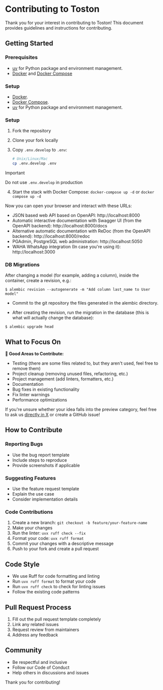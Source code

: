 # Contributing to Toston

Thank you for your interest in contributing to Toston! This document provides guidelines and instructions for contributing.

## Getting Started

### Prerequisites

- [uv](https://github.com/astral-sh/uv) for Python package and environment management.
- [Docker](https://docs.docker.com/get-docker/) and [Docker Compose](https://docs.docker.com/compose/install/)

### Setup

- [Docker](https://www.docker.com/).
- [Docker Compose](https://docs.docker.com/compose/install/).
- [uv](https://github.com/astral-sh/uv) for Python package and environment management.

### Setup

1. Fork the repository
2. Clone your fork locally
3. Copy `.env.develop` to `.env`:

   ```bash
   # Unix/Linux/Mac
   cp .env.develop .env
   ```

> [!IMPORTANT]
> Do not use `.env.develop` in production

4. Start the stack with Docker Compose: `docker-compose up -d` or `docker compose up -d`

Now you can open your browser and interact with these URLs:

- JSON based web API based on OpenAPI: http://localhost:8000
- Automatic interactive documentation with Swagger UI (from the OpenAPI backend): http://localhost:8000/docs
- Alternative automatic documentation with ReDoc (from the OpenAPI backend): http://localhost:8000/redoc
- PGAdmin, PostgreSQL web administration: http://localhost:5050
- WAHA WhatsApp integration (In case you're using it): http://localhost:3000


### DB Migrations

After changing a model (for example, adding a column), inside the container, create a revision, e.g.:

```console
$ alembic revision --autogenerate -m "Add column last_name to User model"
```

- Commit to the git repository the files generated in the alembic directory.

- After creating the revision, run the migration in the database (this is what will actually change the database):

```console
$ alembic upgrade head
```

## What to Focus On

**🎯 Good Areas to Contribute:**

- Testing (there are some files related to, but they aren't used, feel free to remove them)
- Project cleanup (removing unused files, refactoring, etc.)
- Project management (add linters, formatters, etc.)
- Documentation
- Bug fixes in existing functionality
- Fix linter warnings
- Performance optimizations

If you're unsure whether your idea falls into the preview category, feel free to ask us [directly in X](https://twitter.com/@cleverbilling) or create a GitHub issue!

## How to Contribute

### Reporting Bugs

- Use the bug report template
- Include steps to reproduce
- Provide screenshots if applicable

### Suggesting Features

- Use the feature request template
- Explain the use case
- Consider implementation details

### Code Contributions

1. Create a new branch: `git checkout -b feature/your-feature-name`
2. Make your changes
3. Run the linter: `uvx ruff check --fix`
4. Format your code: `uvx ruff format`
5. Commit your changes with a descriptive message
6. Push to your fork and create a pull request

## Code Style

- We use Ruff for code formatting and linting
- Run `uvx ruff format` to format your code
- Run `uvx ruff check` to check for linting issues
- Follow the existing code patterns

## Pull Request Process

1. Fill out the pull request template completely
2. Link any related issues
3. Request review from maintainers
4. Address any feedback

## Community

- Be respectful and inclusive
- Follow our Code of Conduct
- Help others in discussions and issues

Thank you for contributing!
